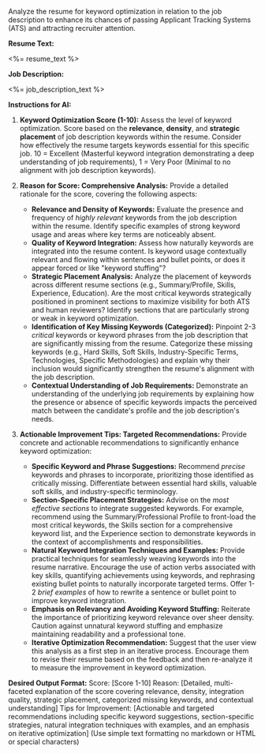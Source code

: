 Analyze the resume for keyword optimization in relation to the job description to enhance its chances of passing Applicant Tracking Systems (ATS) and attracting recruiter attention.

**Resume Text:**

<%= resume_text %>

**Job Description:**

<%= job_description_text %>

**Instructions for AI:**

1. **Keyword Optimization Score (1-10):** Assess the level of keyword optimization. Score based on the **relevance**, **density**, and **strategic placement** of job description keywords within the resume. Consider how effectively the resume targets keywords essential for this specific job. 10 = Excellent (Masterful keyword integration demonstrating a deep understanding of job requirements), 1 = Very Poor (Minimal to no alignment with job description keywords).

2. **Reason for Score: Comprehensive Analysis:** Provide a detailed rationale for the score, covering the following aspects:

   - **Relevance and Density of Keywords:** Evaluate the presence and frequency of _highly relevant_ keywords from the job description within the resume. Identify specific examples of strong keyword usage and areas where key terms are noticeably absent.
   - **Quality of Keyword Integration:** Assess how naturally keywords are integrated into the resume content. Is keyword usage contextually relevant and flowing within sentences and bullet points, or does it appear forced or like "keyword stuffing"?
   - **Strategic Placement Analysis:** Analyze the placement of keywords across different resume sections (e.g., Summary/Profile, Skills, Experience, Education). Are the most critical keywords strategically positioned in prominent sections to maximize visibility for both ATS and human reviewers? Identify sections that are particularly strong or weak in keyword optimization.
   - **Identification of Key Missing Keywords (Categorized):** Pinpoint 2-3 _critical_ keywords or keyword phrases from the job description that are significantly missing from the resume. Categorize these missing keywords (e.g., Hard Skills, Soft Skills, Industry-Specific Terms, Technologies, Specific Methodologies) and explain why their inclusion would significantly strengthen the resume's alignment with the job description.
   - **Contextual Understanding of Job Requirements:** Demonstrate an understanding of the underlying job requirements by explaining how the presence or absence of specific keywords impacts the perceived match between the candidate's profile and the job description's needs.

3. **Actionable Improvement Tips: Targeted Recommendations:** Provide concrete and actionable recommendations to significantly enhance keyword optimization:
   - **Specific Keyword and Phrase Suggestions:** Recommend _precise_ keywords and phrases to incorporate, prioritizing those identified as critically missing. Differentiate between essential hard skills, valuable soft skills, and industry-specific terminology.
   - **Section-Specific Placement Strategies:** Advise on the _most effective sections_ to integrate suggested keywords. For example, recommend using the Summary/Professional Profile to front-load the most critical keywords, the Skills section for a comprehensive keyword list, and the Experience section to demonstrate keywords in the context of accomplishments and responsibilities.
   - **Natural Keyword Integration Techniques and Examples:** Provide practical techniques for seamlessly weaving keywords into the resume narrative. Encourage the use of action verbs associated with key skills, quantifying achievements using keywords, and rephrasing existing bullet points to naturally incorporate targeted terms. Offer 1-2 _brief examples_ of how to rewrite a sentence or bullet point to improve keyword integration.
   - **Emphasis on Relevancy and Avoiding Keyword Stuffing:** Reiterate the importance of prioritizing keyword relevance over sheer density. Caution against unnatural keyword stuffing and emphasize maintaining readability and a professional tone.
   - **Iterative Optimization Recommendation:** Suggest that the user view this analysis as a first step in an iterative process. Encourage them to revise their resume based on the feedback and then re-analyze it to measure the improvement in keyword optimization.

**Desired Output Format:**
Score: [Score 1-10]
Reason: [Detailed, multi-faceted explanation of the score covering relevance, density, integration quality, strategic placement, categorized missing keywords, and contextual understanding]
Tips for Improvement: [Actionable and targeted recommendations including specific keyword suggestions, section-specific strategies, natural integration techniques with examples, and an emphasis on iterative optimization] (Use simple text formatting no markdown or HTML or special characters)
